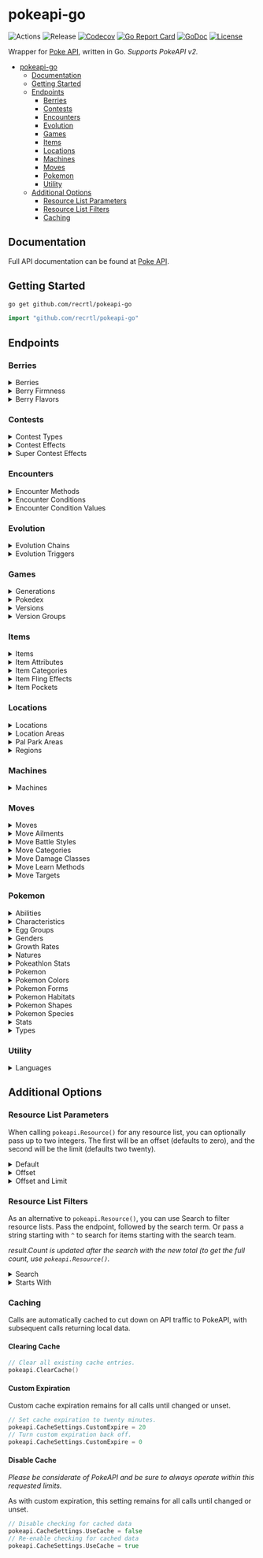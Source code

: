 # pokeapi-go
![Actions](https://github.com/recrtl/pokeapi-go/workflows/Actions/badge.svg)
![Release](https://img.shields.io/github/v/release/mtslzr/pokeapi-go)
[![Codecov](https://img.shields.io/codecov/c/github/mtslzr/pokeapi-go.svg?style=flat)](https://codecov.io/gh/mtslzr/pokeapi-go)
[![Go Report Card](https://goreportcard.com/badge/github.com/recrtl/pokeapi-go?style=flat)](https://goreportcard.com/report/github.com/recrtl/pokeapi-go)
[![GoDoc](https://img.shields.io/badge/go-documentation-blue.svg?style=flat)](http://godoc.org/github.com/recrtl/pokeapi-go)
[![License](https://img.shields.io/badge/license-mit-blue.svg?style=flat)](https://raw.githubusercontent.com/mtslzr/pokeapi-go/master/LICENSE)

Wrapper for [Poke API](https://pokeapi.co), written in Go. *Supports PokeAPI v2.*

- [pokeapi-go](#pokeapi-go)
  - [Documentation](#Documentation)
  - [Getting Started](#Getting-Started)
  - [Endpoints](#Endpoints)
    - [Berries](#Berries)
    - [Contests](#Contests)
    - [Encounters](#Encounters)
    - [Evolution](#Evolution)
    - [Games](#Games)
    - [Items](#Items)
    - [Locations](#Locations)
    - [Machines](#Machines)
    - [Moves](#Moves)
    - [Pokemon](#Pokemon)
    - [Utility](#Utility)
  - [Additional Options](#Additional-Options)
    - [Resource List Parameters](#Resource-List-Parameters)
    - [Resource List Filters](#Resource-List-Filters)
    - [Caching](#Caching)

## Documentation

Full API documentation can be found at [Poke API](https://pokeapi.co/docs/v2.html).

## Getting Started

```bash
go get github.com/recrtl/pokeapi-go
```

```go
import "github.com/recrtl/pokeapi-go"
```

## Endpoints

### Berries

<details>
  <summary>Berries</summary>
  
  #### Get Berries

  ```go
  b := pokeapi.Resource("berry")
  ```

  #### Get Berry

  *Must pass an ID (e.g. "1") or name (e.g. "cheri").*

  ```go
  b := pokeapi.Berry("cheri")
  ```
</details>

<details>
  <summary>Berry Firmness</summary>
  
  #### Get Berry Firmnesses

  ```go
  b := pokeapi.Resource("berry-firmness")
  ```

  #### Get Berry Firmness

  *Must pass an ID (e.g. "1") or name (e.g. "very-soft").*

  ```go
  b := pokeapi.BerryFirmness("very-soft")
  ```
</details>

<details>
  <summary>Berry Flavors</summary>
  
  #### Get Berry Flavors

  ```go
  b := pokeapi.Resource("berry-flavor")
  ```

  #### Get Berry Flavor

  *Must pass an ID (e.g. "1") or name (e.g. "spicy").*

  ```go
  b := pokeapi.BerryFlavor("spicy")
  ```
</details>

### Contests

<details>
  <summary>Contest Types</summary>
  
  #### Get Contest Types

  ```go
  c := pokeapi.Resource("berry")
  ```

  #### Get Contest Type

  *Must pass an ID (e.g. "1") or name (e.g. "cool").*

  ```go
  c := pokeapi.ContestType("cool")
  ```
</details>

<details>
  <summary>Contest Effects</summary>
  
  #### Get Contest Effects

  ```go
  c := pokeapi.Resource("contest-effect")
  ```

  #### Get Contest Effect

  *Must pass an ID (e.g. "1").*

  ```go
  c := pokeapi.ContestEffect("1")
  ```
</details>

<details>
  <summary>Super Contest Effects</summary>
  
  #### Get Super Contest Effects

  ```go
  c := pokeapi.Resource("super-contest-effect")
  ```

  #### Get Super Contest Effect

  *Must pass an ID (e.g. "1").*

  ```go
  c := pokeapi.SuperContestEffect("1")
  ```
</details>

### Encounters

<details>
  <summary>Encounter Methods</summary>
  
  #### Get Encounter Methods

  ```go
  e := pokeapi.Resource("encounter-method")
  ```

  #### Get Encounter Method

  *Must pass an ID (e.g. "1") or name (e.g. "walk").*

  ```go
  e := pokeapi.EncounterMethod("walk")
  ```
</details>

<details>
  <summary>Encounter Conditions</summary>
  
  #### Get Encounter Conditions

  ```go
  e := pokeapi.Resource("encounter-condition")
  ```

  #### Get Encounter Condition

  *Must pass an ID (e.g. "1") or name (e.g. "swarm").*

  ```go
  e := pokeapi.EncounterCondition("swarm")
  ```
</details>

<details>
  <summary>Encounter Condition Values</summary>
  
  #### Get Encounter Condition Values

  ```go
  e := pokeapi.Resource("encounter-condition-value")
  ```

  #### Get Encounter Condition Value

  *Must pass an ID (e.g. "1") or name (e.g. "swarm-yes").*

  ```go
  e := pokeapi.EncounterConditionValue("swarm-yes")
  ```
</details>

### Evolution

<details>
  <summary>Evolution Chains</summary>
  
  #### Get Evolution Chains

  ```go
  e := pokeapi.Resource("evolution-chain")
  ```

  #### Get Evolution Chain

  *Must pass an ID (e.g. "1").*

  ```go
  e := pokeapi.EvolutionChain("1")
  ```
</details>

<details>
  <summary>Evolution Triggers</summary>
  
  #### Get Evolution Triggers

  ```go
  e := pokeapi.Resource("evolution-trigger")
  ```

  #### Get Evolution Trigger

  *Must pass an ID (e.g. "1") or name (e.g. "level-up").*

  ```go
  e := pokeapi.EvolutionTrigger("level-up")
  ```
</details>

### Games

<details>
  <summary>Generations</summary>
  
  #### Get Generations

  ```go
  g := pokeapi.Resource("generation")
  ```

  #### Get Generation

  *Must pass an ID (e.g. "1") or name (e.g. "generation-i").*

  ```go
  g := pokeapi.Generation("generation-i")
  ```
</details>

<details>
  <summary>Pokedex</summary>
  
  #### Get All Pokedex

  ```go
  g := pokeapi.Resource("pokedex")
  ```

  #### Get Single Pokedex

  *Must pass an ID (e.g. "1") or name (e.g. "national").*

  ```go
  g := pokeapi.Pokedex("national")
  ```
</details>

<details>
  <summary>Versions</summary>
  
  #### Get Versions

  ```go
  g := pokeapi.Resource("version")
  ```

  #### Get Version

  *Must pass an ID (e.g. "1") or name (e.g. "red").*

  ```go
  g := pokeapi.Version("red")
  ```
</details>

<details>
  <summary>Version Groups</summary>
  
  #### Get Version Groups

  ```go
  g := pokeapi.Resource("version-group")
  ```

  #### Get Version Group

  *Must pass an ID (e.g. "1") or name (e.g. "red-blue").*

  ```go
  g := pokeapi.VersionGroup("red-blue")
  ```
</details>

### Items

<details>
  <summary>Items</summary>
  
  #### Get Items

  ```go
  i := pokeapi.Resource("item")
  ```

  #### Get Item

  *Must pass an ID (e.g. "1") or name (e.g. "master-ball").*

  ```go
  i := pokeapi.Item("master-ball")
  ```
</details>

<details>
  <summary>Item Attributes</summary>
  
  #### Get Item Attributes

  ```go
  i := pokeapi.Resource("item-attribute")
  ```

  #### Get Item Attribute

  *Must pass an ID (e.g. "1") or name (e.g. "countable").*

  ```go
  i := pokeapi.ItemAttribute("countable")
  ```
</details>

<details>
  <summary>Item Categories</summary>
  
  #### Get Item Ctegories

  ```go
  i := pokeapi.Resource("item-category")
  ```

  #### Get Item Category

  *Must pass an ID (e.g. "1") or name (e.g. "stat-boosts").*

  ```go
  i := pokeapi.ItemCategory("stat-boosts")
  ```
</details>

<details>
  <summary>Item Fling Effects</summary>
  
  #### Get Item Fling Effects

  ```go
  i := pokeapi.Resource("item-fling-effect")
  ```

  #### Get Item Fling Effect

  *Must pass an ID (e.g. "1") or name (e.g. "badly-poison").*

  ```go
  i := pokeapi.ItemFlingEffect("badly-poison")
  ```
</details>

<details>
  <summary>Item Pockets</summary>
  
  #### Get Item Pockets

  ```go
  i := pokeapi.Resource("item-pocket")
  ```

  #### Get Item Pocket

  *Must pass an ID (e.g. "1") or name (e.g. "misc").*

  ```go
  i := pokeapi.ItemPocket("misc")
  ```
</details>

### Locations

<details>
  <summary>Locations</summary>
  
  #### Get Locations

  ```go
  l := pokeapi.Resource("location")
  ```

  #### Get Location

  *Must pass an ID (e.g. "1") or name (e.g. "canalave-city").*

  ```go
  l := pokeapi.Location("canalave-city")
  ```
</details>

<details>
  <summary>Location Areas</summary>
  
  #### Get Location Areas

  ```go
  l := pokeapi.Resource("location-area")
  ```

  #### Get Location Area

  *Must pass an ID (e.g. "1") or name (e.g. "canalave-city-area").*

  ```go
  l := pokeapi.LocationArea("canalave-city-area")
  ```
</details>

<details>
  <summary>Pal Park Areas</summary>
  
  #### Get Pal Park Areas

  ```go
  l := pokeapi.Resource("pal-park-area")
  ```

  #### Get Pal Park Area

  *Must pass an ID (e.g. "1") or name (e.g. "forest").*

  ```go
  l := pokeapi.PalParkArea("forest")
  ```
</details>

<details>
  <summary>Regions</summary>
  
  #### Get Regions

  ```go
  l := pokeapi.Resource("region")
  ```

  #### Get Region

  *Must pass an ID (e.g. "1") or name (e.g. "kanto").*

  ```go
  l := pokeapi.Region("kanto")
  ```
</details>

### Machines

<details>
  <summary>Machines</summary>
  
  #### Get Machines

  ```go
  m := pokeapi.Resource("machine")
  ```

  #### Get Machine

  *Must pass an ID (e.g. "1").*

  ```go
  m := pokeapi.Machine("1")
  ```
</details>

### Moves

<details>
  <summary>Moves</summary>
  
  #### Get Moves

  ```go
  m := pokeapi.Resource("move")
  ```

  #### Get Move

  *Must pass an ID (e.g. "1") or name (e.g. "pound").*

  ```go
  m := pokeapi.Move("pound")
  ```
</details>

<details>
  <summary>Move Ailments</summary>
  
  #### Get Move Ailments

  ```go
  m := pokeapi.Resource("move-ailment")
  ```

  #### Get Move Ailment

  *Must pass an ID (e.g. "1") or name (e.g. "paralysis").*

  ```go
  m := pokeapi.MoveAilment("paralysis")
  ```
</details>

<details>
  <summary>Move Battle Styles</summary>
  
  #### Get Move Battle Styles

  ```go
  m := pokeapi.Resource("move-battle-style")
  ```

  #### Get Move Battle Style

  *Must pass an ID (e.g. "1") or name (e.g. "attack").*

  ```go
  m := pokeapi.MoveBattleStyle("attack")
  ```
</details>

<details>
  <summary>Move Categories</summary>
  
  #### Get Move Categories

  ```go
  m := pokeapi.Resource("move-catgory")
  ```

  #### Get Move Category

  *Must pass an ID (e.g. "1") or name (e.g. "ailment").*

  ```go
  m := pokeapi.MoveCategory("ailment")
  ```
</details>

<details>
  <summary>Move Damage Classes</summary>
  
  #### Get Move Damage Classes

  ```go
  m := pokeapi.Resource("move-damage-class")
  ```

  #### Get Move Damage Class

  *Must pass an ID (e.g. "1") or name (e.g. "status").*

  ```go
  m := pokeapi.MoveDamageClass("status")
  ```
</details>

<details>
  <summary>Move Learn Methods</summary>
  
  #### Get Move Learn Methods

  ```go
  m := pokeapi.Resource("move-learn-method")
  ```

  #### Get Move Learn Method

  *Must pass an ID (e.g. "1") or name (e.g. "level-up").*

  ```go
  m := pokeapi.MoveLearnMethod("level-up")
  ```
</details>

<details>
  <summary>Move Targets</summary>
  
  #### Get Move Targets

  ```go
  m := pokeapi.Resource("move-target")
  ```

  #### Get Move Target

  *Must pass an ID (e.g. "1") or name (e.g. "specific-move").*

  ```go
  m := pokeapi.MoveTarget("specific-move")
  ```
</details>

### Pokemon

<details>
  <summary>Abilities</summary>
  
  #### Get Abilities

  ```go
  p := pokeapi.Resource("ability")
  ```

  #### Get Ability

  *Must pass an ID (e.g. "1") or name (e.g. "stench").*

  ```go
  p := pokeapi.Ability("stench")
  ```
</details>

<details>
  <summary>Characteristics</summary>
  
  #### Get Characteristics

  ```go
  p := pokeapi.Resource("characteristic")
  ```

  #### Get Characteristic

  *Must pass an ID (e.g. "1").*

  ```go
  p := pokeapi.Characteristic("1")
  ```
</details>

<details>
  <summary>Egg Groups</summary>
  
  #### Get Egg Groups

  ```go
  p := pokeapi.Resource("egg-group")
  ```

  #### Get Egg Group

  *Must pass an ID (e.g. "1") or name (e.g. "monster").*

  ```go
  p := pokeapi.EggGroup("monster")
  ```
</details>

<details>
  <summary>Genders</summary>
  
  #### Get Genders

  ```go
  p := pokeapi.Resource("gender")
  ```

  #### Get Gender

  *Must pass an ID (e.g. "1") or name (e.g. "female").*

  ```go
  p := pokeapi.Gender("female")
  ```
</details>

<details>
  <summary>Growth Rates</summary>
  
  #### Get Growth Rates

  ```go
  p := pokeapi.Resource("growth-rate")
  ```

  #### Get Growth Rate

  *Must pass an ID (e.g. "1") or name (e.g. "slow").*

  ```go
  p := pokeapi.GrowthRate("slow")
  ```
</details>

<details>
  <summary>Natures</summary>
  
  #### Get Natures

  ```go
  p := pokeapi.Resource("nature")
  ```

  #### Get Nature

  *Must pass an ID (e.g. "1") or name (e.g. "hardy").*

  ```go
  p := pokeapi.Nature("hardy")
  ```
</details>

<details>
  <summary>Pokeathlon Stats</summary>
  
  #### Get Pokeathlon Stats

  ```go
  p := pokeapi.Resource("pokeathlon-stat")
  ```

  #### Get Pokeathlon Stat

  *Must pass an ID (e.g. "1") or name (e.g. "speed").*

  ```go
  p := pokeapi.PokeathlonStat("speed")
  ```
</details>

<details>
  <summary>Pokemon</summary>
  
  #### Get All Pokemon

  ```go
  l := pokeapi.Resource("pokemon")
  ```

  #### Get Single Pokemon

  *Must pass an ID (e.g. "1") or name (e.g. "bulbasaur").*

  ```go
  l := pokeapi.Pokemon("bulabsaur")
  ```
</details>

<details>
  <summary>Pokemon Colors</summary>
  
  #### Get Pokemon Colors

  ```go
  p := pokeapi.Resource("pokemon-color")
  ```

  #### Get Pokemon Color

  *Must pass an ID (e.g. "1") or name (e.g. "black").*

  ```go
  p := pokeapi.PokemonColor("black")
  ```
</details>

<details>
  <summary>Pokemon Forms</summary>
  
  #### Get Pokemon Forms

  ```go
  p := pokeapi.Resource("pokemon-form")
  ```

  #### Get Pokemon Form

  *Must pass an ID (e.g. "1") or name (e.g. "bulbasaur").*

  ```go
  p := pokeapi.PokemonForm("bulabsaur")
  ```
</details>

<details>
  <summary>Pokemon Habitats</summary>
  
  #### Get Pokemon Habitats

  ```go
  p := pokeapi.Resource("pokemon-habitat")
  ```

  #### Get Pokemon Habitat

  *Must pass an ID (e.g. "1") or name (e.g. "cave").*

  ```go
  p := pokeapi.PokemonHabitat("cave")
  ```
</details>

<details>
  <summary>Pokemon Shapes</summary>
  
  #### Get Pokemon Shapes

  ```go
  p := pokeapi.Resource("pokemon-shape")
  ```

  #### Get Pokemon Shape

  *Must pass an ID (e.g. "1") or name (e.g. "ball").*

  ```go
  p := pokeapi.PokemonShape("ball")
  ```
</details>

<details>
  <summary>Pokemon Species</summary>
  
  #### Get All Pokemon Species

  ```go
  p := pokeapi.Resource("pokemon-species")
  ```

  #### Get Single Pokemon Species

  *Must pass an ID (e.g. "1") or name (e.g. "bulbasaur").*

  ```go
  p := pokeapi.PokemonSpecies("bulabsaur")
  ```
</details>

<details>
  <summary>Stats</summary>
  
  #### Get Stats

  ```go
  p := pokeapi.Resource("stat")
  ```

  #### Get Stat

  *Must pass an ID (e.g. "1") or name (e.g. "hp").*

  ```go
  p := pokeapi.Stat("hp")
  ```
</details>

<details>
  <summary>Types</summary>
  
  #### Get Types

  ```go
  p := pokeapi.Resource("type")
  ```

  #### Get Type

  *Must pass an ID (e.g. "1") or name (e.g. "normal").*

  ```go
  p := pokeapi.Type("normal")
  ```
</details>

### Utility

<details>
  <summary>Languages</summary>
  
  #### Get Languages

  ```go
  u := pokeapi.Resource("language")
  ```

  #### Get Language

  *Must pass an ID (e.g. "1") or name (e.g. "en").*

  ```go
  u := pokeapi.Language("en")
  ```
</details>

## Additional Options

### Resource List Parameters

When calling `pokeapi.Resource()` for any resource list, you can optionally pass up to two integers. The first will be an offset (defaults to zero), and the second will be the limit (defaults two twenty).

<details>
  <summary>Default</summary>
  
  ```go
  r := pokeapi.Resource("pokemon")
  fmt.Println(len(r.Results)) // 20
  fmt.Println(r.Results[0].Name) // "bulbasaur"
  ```
</details>

<details>
  <summary>Offset</summary>

  ```go
  r := pokeapi.Resource("pokemon", 3)
  fmt.Println(len(r.Results)) // 20
  fmt.Println(r.Results[0].Name) // "charmander"
  ```
</details>

<details>
  <summary>Offset and Limit</summary>

  ```go
  r := pokeapi.Resource("pokemon", 6, 10)
  fmt.Println(len(r.Results)) // 10
  fmt.Println(r.Results[0].Name) // "squirtle"
  ```
</details>

### Resource List Filters

As an alternative to `pokeapi.Resource()`, you can use Search to filter resource lists. Pass the endpoint, followed by the search term. Or pass a string starting with `^` to search for items starting with the search team.

*result.Count is updated after the search with the new total (to get the full count, use `pokeapi.Resource()`.*

<details>
  <summary>Search</summary>

  ```go
  s := pokeapi.Search("pokemon", "saur")
  fmt.Println(len(s.Results)) // 4
  fmt.Println(s.Results[3].Name) // venusaur-mega
  ```
</details>

<details>
  <summary>Starts With</summary>

  ```go
  s := pokeapi.Search("pokemon", "^a")
  fmt.Println(len(s.Results)) // 44
  fmt.Println(s.Results[0].Name) // arbok
  ```

  ```go
  s := pokeapi.Search("pokemon", "^bulb")
  fmt.Println(len(s.Results)) // 1
  fmt.Println(s.Results[0].Name) // bulbasaur
  ```
</details>

### Caching

Calls are automatically cached to cut down on API traffic to PokeAPI, with subsequent calls returning local data.

#### Clearing Cache

```go
// Clear all existing cache entries.
pokeapi.ClearCache()
```

#### Custom Expiration

Custom cache expiration remains for all calls until changed or unset.

```go
// Set cache expiration to twenty minutes.
pokeapi.CacheSettings.CustomExpire = 20
// Turn custom expiration back off.
pokeapi.CacheSettings.CustomExpire = 0
```

#### Disable Cache

_Please be considerate of PokeAPI and be sure to always operate within this requested limits._

As with custom expiration, this setting remains for all calls until changed or unset.

```go
// Disable checking for cached data
pokeapi.CacheSettings.UseCache = false
// Re-enable checking for cached data
pokeapi.CacheSettings.UseCache = true
```
